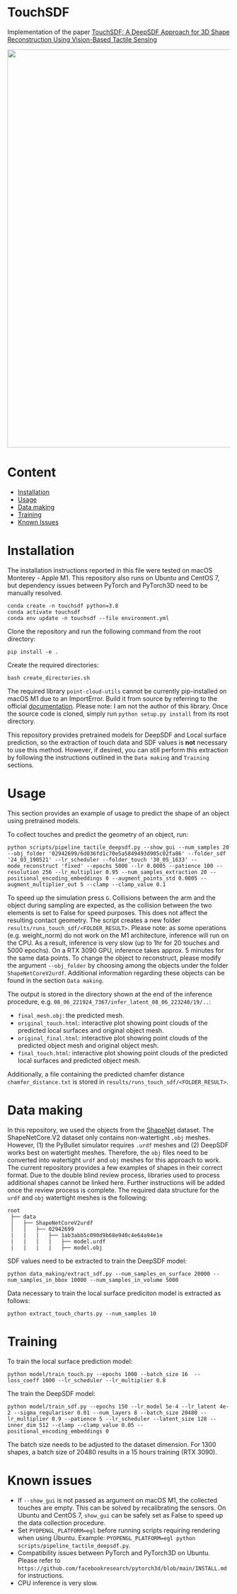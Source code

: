 # TouchSDF
Implementation of the paper [TouchSDF: A DeepSDF Approach for 3D Shape Reconstruction Using Vision-Based Tactile Sensing]()

<p align="center">
  <img src="docs/images/reconstructed_objects_unseen_cd_3.png" width="900"  >
</p>

# Content
- [Installation](#installation)
- [Usage](#usage)
- [Data making](#data-making)
- [Training](#training)
- [Known Issues](#known-issues)

# Installation
The installation instructions reported in this file were tested on macOS Monterey - Apple M1. This repository also runs on Ubuntu and CentOS 7, but dependency issues between PyTorch and PyTorch3D need to be manually resolved.
```
conda create -n touchsdf python=3.8
conda activate touchsdf
conda env update -n touchsdf --file environment.yml
```
Clone the repository and run the following command from the root directory:
```
pip install -e .
```
Create the required directories:
```
bash create_directories.sh
```
The required library `point-cloud-utils` cannot be currently pip-installed on macOS M1 due to an ImportError. Build it from source by referring to the official [documentation](https://www.fwilliams.info/point-cloud-utils/). Please note: I am not the author of this library. Once the source code is cloned, simply run `python setup.py install` from its root directory.

This repository provides pretrained models for DeepSDF and Local surface prediction, so the extraction of touch data and SDF values is **not** necessary to use this method. However, if desired, you can still perform this extraction by following the instructions outlined in the `Data making` and `Training` sections.

# Usage
This section provides an example of usage to predict the shape of an object using pretrained models.

To collect touches and predict the geometry of an object, run:
```
python scripts/pipeline_tactile_deepsdf.py --show_gui --num_samples 20 --obj_folder '02942699/6d036fd1c70e5a5849493d905c02fa86' --folder_sdf '24_03_190521' --lr_scheduler --folder_touch '30_05_1633' --mode_reconstruct 'fixed' --epochs 5000 --lr 0.0005 --patience 100 --resolution 256 --lr_multiplier 0.95 --num_samples_extraction 20 --positional_encoding_embeddings 0 --augment_points_std 0.0005 --augment_multiplier_out 5 --clamp --clamp_value 0.1
```
To speed up the simulation press `G`. Collisions between the arm and the object during sampling are expected, as the collision between the two elements is set to False for speed purposes. This does not affect the resulting contact geometry. The script creates a new folder `results/runs_touch_sdf/<FOLDER_RESULT>`. Please note: as some operations (e.g. weight_norm) do not work on the M1 architecture, inference will run on the CPU. As a result, inference is very slow (up to 1hr for 20 touches and 5000 epochs). On a RTX 3090 GPU, inference takes approx. 5 minutes for the same data points. To change the object to reconstruct, please modify the argument `--obj_folder` by choosing among the objects under the folder `ShapeNetCoreV2urdf`. Additional information regarding these objects can be found in the section `Data making`.

The output is stored in the directory shown at the end of the inference procedure, e.g. `08_06_221924_7367/infer_latent_08_06_223240/19/..`:
- `final_mesh.obj`: the predicted mesh.
- `original_touch.html`: interactive plot showing point clouds of the predicted local surfaces and original object mesh.
- `original_final.html`: interactive plot showing point clouds of the predicted object mesh and original object mesh.
- `final_touch.html`: interactive plot showing point clouds of the predicted local surfaces and predicted object mesh.

Additionally, a file containing the predicted chamfer distance `chamfer_distance.txt` is stored in `results/runs_touch_sdf/<FOLDER_RESULT>`.

# Data making
In this repository, we used the objects from the [ShapeNet](https://shapenet.org/) dataset. The ShapeNetCore.V2 dataset only contains non-watertight `.obj` meshes. However, (1) the PyBullet simulator requires `.urdf` meshes and (2) DeepSDF works best on watertight meshes. Therefore, the `obj` files need to be converted into watertight `urdf` and `obj` meshes for this approach to work. The current repository provides a few examples of shapes in their correct format. Due to the double blind review process, libraries used to process additional shapes cannot be linked here. Further instructions will be added once the review process is complete. 
The required data structure for the `urdf` and `obj` watertight meshes is the following:
```
root
 ├── data
 │   ├── ShapeNetCoreV2urdf
 │   │   ├── 02942699 
 |   |   |   ├── 1ab3abb5c090d9b68e940c4e64a94e1e
 |   |   |   |   ├── model.urdf
 |   |   |   |   ├── model.obj
```

SDF values need to be extracted to train the DeepSDF model:
```
python data_making/extract_sdf.py --num_samples_on_surface 20000 --num_samples_in_bbox 10000 --num_samples_in_volume 5000
```

Data necessary to train the local surface prediciton model is extracted as follows:
```
python extract_touch_charts.py --num_samples 10
```

# Training
To train the local surface prediction model:
```
python model/train_touch.py --epochs 1000 --batch_size 16  --loss_coeff 1000 --lr_scheduler --lr_multiplier 0.8
```
The train the DeepSDF model:
```
python model/train_sdf.py --epochs 150 --lr_model 5e-4 --lr_latent 4e-2 --sigma_regulariser 0.01 --num_layers 8 --batch_size 20480 --lr_multiplier 0.9 --patience 5 --lr_scheduler --latent_size 128 --inner_dim 512 --clamp --clamp_value 0.05 --positional_encoding_embeddings 0
```
The batch size needs to be adjusted to the dataset dimension. For 1300 shapes, a batch size of 20480 results in a 15 hours training (RTX 3090).

# Known issues
- If `--show_gui` is not passed as argument on macOS M1, the collected touches are empty. This can be solved by recalibrating the sensors. On Ubuntu and CentOS 7, `show_gui` can be safely set as False to speed up the data collection procedure.
- Set `PYOPENGL_PLATFORM=egl` before running scripts requiring rendering when using Ubuntu. Example: `PYOPENGL_PLATFORM=egl python scripts/pipeline_tactile_deepsdf.py`.
- Compatibility issues between PyTorch and PyTorch3D on Ubuntu. Please refer to `https://github.com/facebookresearch/pytorch3d/blob/main/INSTALL.md` for instructions.
- CPU inference is very slow.
